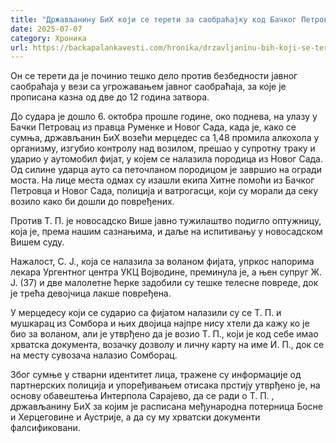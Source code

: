 ```yaml
---
title: "Држављанину БиХ који се терети за саобраћајку код Бачког Петровца продужен притвор"
date: 2025-07-07
category: Хроника
url: https://backapalankavesti.com/hronika/drzavljaninu-bih-koji-se-tereti-za-saobracajku-kod-backog-petrovca-produzen-pritvor/
---
```


Он се терети да је починио тешко дело против безбедности јавног саобраћаја у вези са угрожавањем јавног саобраћаја, за које је прописана казна од две до 12 година затвора.

До судара је дошло 6. октобра прошле године, око поднева, на улазу у Бачки Петровац из правца Руменке и Новог Сада, када је, како се сумња, држављанин БиХ возећи мерцедес са 1,48 промила алкохола у организму, изгубио контролу над возилом, прешао у супротну траку и ударио у аутомобил фијат, у којем се налазила породица из Новог Сада. Од силине ударца ауто са петочланом породицом је завршио на огради моста. На лице места одмах су изашли екипа Хитне помоћи из Бачког Петровца и Новог Сада, полиција и ватрогасци, који су морали да секу возило како би дошли до повређених.

Против Т. П. је новосадско Више јавно тужилаштво подигло оптужницу, која је, према нашим сазнањима, и даље на испитивању у новосадском Вишем суду.

Нажалост, С. Ј., која се налазила за воланом фијата, упркос напорима лекара Ургентног центра УКЦ Војводине, преминула је, а њен супруг Ж. Ј. (37) и две малолетне ћерке задобили су тешке телесне повреде, док је трећа девојчица лакше повређена.

У мерцедесу који се сударио са фијатом налазили су се Т. П. и мушкарац из Сомбора и њих двојица најпре нису хтели да кажу ко је био за воланом, али је утврђено да је возио Т. П., који је код себе имао хрватска документа, возачку дозволу и личну карту на име И. П., док се на месту сувозача налазио Сомборац.

Због сумње у стварни идентитет лица, тражене су информације од партнерских полиција и упоређивањем отисака прстију утврђено је, на основу обавештења Интерпола Сарајево, да се ради о Т. П. , држављанину БиХ за којим је расписана међународна потерница Босне и Херцеговине и Аустрије, а да су му хрватски документи фалсификовани.
